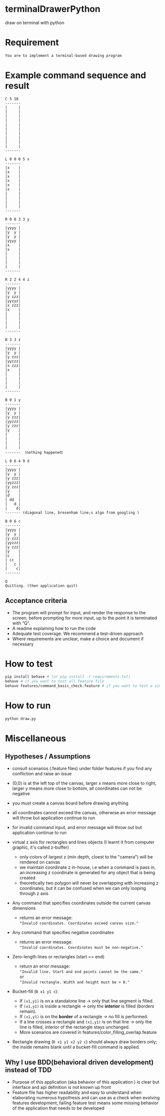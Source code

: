 # terminalDrawerPython

draw on terminal with python

# Requirement

```bash
You are to implement a terminal-based drawing program
```

# Example command sequence and result
```text
C 5 10
-------
|     |
|     |
|     |
|     |
|     |
|     |
|     |
|     |
|     |
|     |
-------

L 0 0 0 5 x
-------
|x    |
|x    |
|x    |
|x    |
|x    |
|x    |
|     |
|     |
|     |
|     |
-------

R 0 0 3 3 y
-------
|yyyy |
|y  y |
|y  y |
|yyyy |
|x    |
|x    |
|     |
|     |
|     |
|     |
-------

R 2 2 4 4 z
-------
|yyyy |
|y  y |
|y zzz|
|yyzyz|
|x zzz|
|x    |
|     |
|     |
|     |
|     |
-------

B 3 3 z 
-------
|yyyy |
|y  y |
|y zzz|
|yyzzz|
|x zzz|
|x    |
|     |
|     |
|     |
|     |
-------

B 0 1 y 
-------
|yyyy |
|y  y |
|y zzz|
|yyzzz|
|y zzz|
|y    |
|     |
|     |
|     |
|     |
------- （nothing happened）

L 0 6 4 9 d 
-------
|yyyy |
|y  y |
|y zzz|
|yyzzz|
|y zzz|
|y    |
|d    |
| dd  |
|   d |
|    d|
------- (diagonal line, bresenham line;s algo from googling )

B 0 6 c
-------
|yyyy |
|y  y |
|y zzz|
|yyzzz|
|y zzz|
|y    |
|c    |
| cc  |
|   c |
|    c|
-------

Q
Quitting. (then application quit)
```

## Acceptance criteria

- The program will prompt for input, and render the response to the screen, before prompting for more input, up to the point it is terminated with “Q”.
- A readme explaining how to run the code
- Adequate test coverage. We recommend a test-driven approach
- Where requirements are unclear, make a choice and document if necessary


# How to test

```bash
pip install behave # (or pip install -r requirements.txt)
behave # if you want to test all feature file
behave features/command_basic_check.feature # if you want to test a single feature file
```

# How to run
```bash
python draw.py
```




# Miscellaneous
## Hypotheses / Assumptions
- consult scenarios (.feature files) under folder features if you find any confliction and raise an issue

- (0,0) is at the left top of the canvas,  larger x means more close to right, larger y means more close to bottom, all coordinates can not be negative

- you must create a canvas board before drawing anything

- all coordinates cannot exceed the canvas, otherwise an error message will throw but application continue to run

- for invalid command input, and error message will throw out but application continue to run

- virtual z axis for rectangles and lines objects (I learnt it from computer graphic, it's called z-buffer)
  - only colors of largest z (min depth, cloest to the "camera") will be rendered on canvas
  - we maintain coordinate z in-house, i.e when a command is pass in, an increasing z coordinate is generated for any object that is being created
  - theoretically two polygon will never be overlapping with increasing z coordinates, but it can be confused when we can only looping through z axis

- Any command that specifies coordinates outside the current canvas dimensions  
  - returns an error message:  
  `"Invalid coordinates. Coordinates exceed canvas size."`

- Any command that specifies negative coordinates  
  - returns an error message:  
  `"Invalid coordinates. Coordinates must be non-negative."`

- Zero-length lines or rectangles (start == end)  
  - return an error message:  
  `"Invalid line. Start and end points cannot be the same."`  
  or  
  `"Invalid rectangle. Width and height must be > 0."`

- Bucket-fill (`B x1 y1 c`):

  - If `(x1,y1)` is on a standalone line → only that line segment is filled.
  - If `(x1,y1)` is inside a rectangle → only the **interior** is filled (borders remain).
  - If `(x1,y1)` is on the **border** of a rectangle → no fill is performed.
  - If a line crosses a rectangle and `(x1,y1)` is on that line → only the line is filled, interior of the rectangle stays unchanged.
  - More scenarios are covered in features/color_filling_overlap.feature

- Rectangle drawing (`R x1 y1 x2 y2 c`) should always draw borders only; the inside remains blank until a bucket-fill command is applied.

## Why I use BDD(behavioral driven development) instead of TDD
- Purpose of this application (aka behavior of this application ) is clear but interface and api definition is not known up front
- Feature file has higher readability and easy to understand when elaborating numerous hypothesis and can use as a check when evolving features development, failing feature test means some missing behavior of the application that needs to be developed

